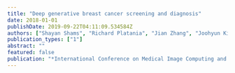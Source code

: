 ```yaml
---
title: "Deep generative breast cancer screening and diagnosis"
date: 2018-01-01
publishDate: 2019-09-22T04:11:09.534584Z
authors: ["Shayan Shams", "Richard Platania", "Jian Zhang", "Joohyun Kim", "Kisung Lee", "Seung-Jong Park"]
publication_types: ["1"]
abstract: ""
featured: false
publication: "*International Conference on Medical Image Computing and Computer-Assisted Intervention*"
---
```


